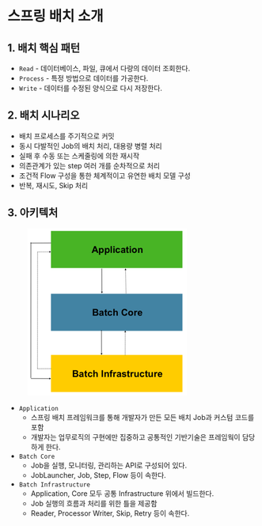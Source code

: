 # 스프링 배치 소개

## 1. 배치 핵심 패턴

* `Read` - 데이터베이스, 파일, 큐에서 다량의 데이터 조회한다.
* `Process` - 특정 방법으로 데이터를 가공한다.
* `Write` - 데이터를 수정된 양식으로 다시 저장한다.

## 2. 배치 시나리오

* 배치 프로세스를 주기적으로 커밋
* 동시 다발적인 Job의 배치 처리, 대용량 병렬 처리
* 실패 후 수동 또는 스케줄링에 의한 재시작
* 의존관계가 있는 step 여러 개를 순차적으로 처리
* 조건적 Flow 구성을 통한 체계적이고 유연한 배치 모델 구성
* 반복, 재시도, Skip 처리

## 3. 아키텍처&#x20;

<figure><img src="../../.gitbook/assets/image (2).png" alt=""><figcaption></figcaption></figure>

* `Application`
  * 스프링 배치 프레임워크를 통해 개발자가 만든 모든 배치 Job과 커스텀 코드를 포함
  * 개발자는 업무로직의 구현에만 집중하고 공통적인 기반기술은 프레임웍이 담당하게 한다.
* `Batch Core`
  * Job을 실행, 모니터링, 관리하는 API로 구성되어 있다.
  * JobLauncher, Job, Step, Flow 등이 속한다.&#x20;
* `Batch Infrastructure`
  * Application, Core 모두 공통 Infrastructure 위에서 빌드한다.
  * Job 실행의 흐름과 처리를 위한 틀을 제공함
  * Reader, Processor Writer, Skip, Retry 등이 속한다.
